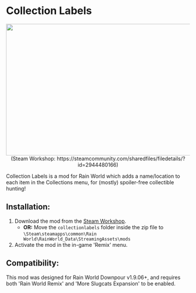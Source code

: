 # Collection Labels
<p align="center">
  <img width="640" height="360" src="https://user-images.githubusercontent.com/57483089/224122146-fadc577c-f5ee-4cfb-b5a1-2a90b5f74668.png">
  <br/>
  (Steam Workshop: https://steamcommunity.com/sharedfiles/filedetails/?id=2944480166)
</p>
Collection Labels is a mod for Rain World which adds a name/location to each item in the Collections menu, for (mostly) spoiler-free collectible hunting!

## Installation:
1. Download the mod from the [Steam Workshop](https://steamcommunity.com/sharedfiles/filedetails/?id=2944480166).
    - **OR:** Move the `collectionlabels` folder inside the zip file to `\Steam\steamapps\common\Rain World\RainWorld_Data\StreamingAssets\mods`
2. Activate the mod in the in-game 'Remix' menu.

## Compatibility:
This mod was designed for Rain World Downpour v1.9.06+, and requires both 'Rain World Remix' and 'More Slugcats Expansion' to be enabled.
